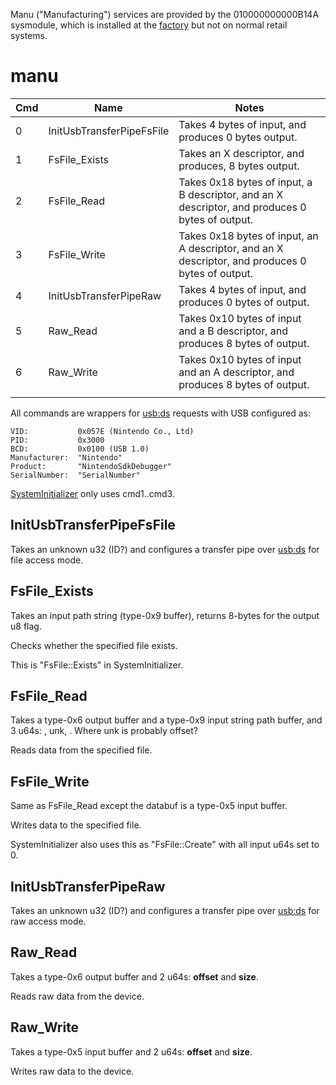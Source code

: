 Manu ("Manufacturing") services are provided by the 010000000000B14A
sysmodule, which is installed at the
[factory](Factory%20Setup.md "wikilink") but not on normal retail
systems.

# manu

| Cmd | Name                      | Notes                                                                                            |
| --- | ------------------------- | ------------------------------------------------------------------------------------------------ |
| 0   | InitUsbTransferPipeFsFile | Takes 4 bytes of input, and produces 0 bytes output.                                             |
| 1   | FsFile\_Exists            | Takes an X descriptor, and produces, 8 bytes output.                                             |
| 2   | FsFile\_Read              | Takes 0x18 bytes of input, a B descriptor, and an X descriptor, and produces 0 bytes of output.  |
| 3   | FsFile\_Write             | Takes 0x18 bytes of input, an A descriptor, and an X descriptor, and produces 0 bytes of output. |
| 4   | InitUsbTransferPipeRaw    | Takes 4 bytes of input, and produces 0 bytes of output.                                          |
| 5   | Raw\_Read                 | Takes 0x10 bytes of input and a B descriptor, and produces 8 bytes of output.                    |
| 6   | Raw\_Write                | Takes 0x10 bytes of input and an A descriptor, and produces 8 bytes of output.                   |
|     |                           |                                                                                                  |

All commands are wrappers for [usb:ds](USB%20services.md "wikilink")
requests with USB configured as:

`VID:           0x057E (Nintendo Co., Ltd)`  
`PID:           0x3000`  
`BCD:           0x0100 (USB 1.0)`  
`Manufacturer:  "Nintendo"`  
`Product:       "NintendoSdkDebugger"`  
`SerialNumber:  "SerialNumber"`

[SystemInitializer](SystemInitializer.md "wikilink") only uses
cmd1..cmd3.

## InitUsbTransferPipeFsFile

Takes an unknown u32 (ID?) and configures a transfer pipe over
[usb:ds](USB%20services.md "wikilink") for file access mode.

## FsFile\_Exists

Takes an input path string (type-0x9 buffer), returns 8-bytes for the
output u8 flag.

Checks whether the specified file exists.

This is "FsFile::Exists" in SystemInitializer.

## FsFile\_Read

Takes a type-0x6 output buffer and a type-0x9 input string path buffer,
and 3 u64s: <same size value from databuf>, unk,
<same size value from databuf>. Where unk is probably offset?

Reads data from the specified file.

## FsFile\_Write

Same as FsFile\_Read except the databuf is a type-0x5 input buffer.

Writes data to the specified file.

SystemInitializer also uses this as "FsFile::Create" with all input u64s
set to 0.

## InitUsbTransferPipeRaw

Takes an unknown u32 (ID?) and configures a transfer pipe over
[usb:ds](USB%20services.md "wikilink") for raw access mode.

## Raw\_Read

Takes a type-0x6 output buffer and 2 u64s: **offset** and **size**.

Reads raw data from the device.

## Raw\_Write

Takes a type-0x5 input buffer and 2 u64s: **offset** and **size**.

Writes raw data to the device.
